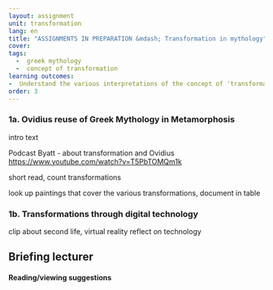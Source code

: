 ```yaml
---
layout: assignment
unit: transformation
lang: en
title: "ASSIGNMENTS IN PREPARATION &mdash; Transformation in mythology"  
cover:
tags:
  -  greek mythology 
  -  concept of transformation 
learning outcomes: 
-  Understand the various interpretations of the concept of 'transformation' 
order: 3
---
```


<!-- more -->

<!-- briefing-student -->



### 1a. Ovidius reuse of Greek Mythology in Metamorphosis 
<!-- section-contents -->

intro text 

Podcast Byatt - about transformation and Ovidius 
https://www.youtube.com/watch?v=T5PbTOMQm1k 

short read, count transformations

look up paintings that cover the various transformations, 
document in table 

<!-- section -->
### 1b. Transformations through digital technology 
<!-- section-contents -->

clip about second life, virtual reality 
reflect on technology 


<!-- briefing-teacher -->
## Briefing lecturer


#### Reading/viewing  suggestions


